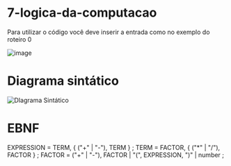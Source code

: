 # 7-logica-da-computacao

Para utilizar o código você deve inserir a entrada como no exemplo do roteiro 0

![image](https://user-images.githubusercontent.com/38434902/109440618-aa973100-7a11-11eb-9e10-4f649c20e85a.png)

# Diagrama sintático

![DIagrama Sintático](https://user-images.githubusercontent.com/38434902/111401692-893c7300-86a8-11eb-9803-bf807081918a.png)

# EBNF
EXPRESSION = TERM, { ("+" | "-"), TERM } ;
TERM = FACTOR, { ("*" | "/"), FACTOR } ;
FACTOR = ("+" | "-"), FACTOR | "(", EXPRESSION, ")" | number ;
